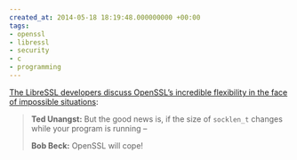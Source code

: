 ```yaml
---
created_at: 2014-05-18 18:19:48.000000000 +00:00
tags:
- openssl
- libressl
- security
- c
- programming
---
```


[The LibreSSL developers discuss OpenSSL’s incredible flexibility in the
face of impossible
situations](https://www.youtube.com/watch?v=GnBbhXBDmwU#t=41m27s):

> **Ted Unangst:** But the good news is, if the size of `socklen_t`
> changes while your program is running –
>
> **Bob Beck:** OpenSSL will cope!
